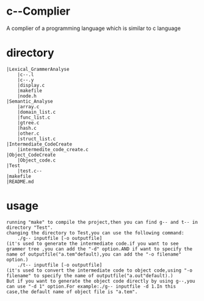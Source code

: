 # c--Complier
A complier of a programming language which is similar to c language
# directory
	|Lexical_GrammerAnalyse
		|c--.l
		|c--.y
		|display.c
		|makefile
		|node.h
	|Semantic_Analyse
		|array.c
		|domain_list.c
		|func_list.c
		|gtree.c
		|hash.c
		|other.c
		|struct_list.c
	|Intermediate_CodeCreate
		|intermedite_code_create.c
	|Object_CodeCreate
		|Object_code.c
	|Test
		|test.c--
	|makefile
	|README.md
# usage
	running "make" to compile the project,then you can find g-- and t-- in directory "Test".
	changing the directory to Test,you can use the following command:
		./g-- inputfile [-o outputfile] 
	(it's used to generate the intermediate code.if you want to see grammer tree ,you can add the "-d" option.AND if want to specify the name of outputfile("a.tem"default),you can add the "-o filename" option.)
		./t-- inputfile [-o outputfile]
	(it's used to convert the intermediate code to object code,using "-o filename" to specify the name of outputfile("a.out"default).)
	But if you want to generate the object code directly by using g--,you can use "-d 1" option.For example:./g-- inputfile -d 1.In this case,the default name of object file is "a.tem".
	
	
